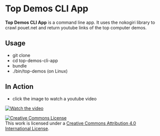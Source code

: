 Top Demos CLI App
======
**Top Demos CLI App** is a command line app. It uses the nokogiri library to crawl pouet.net and return youtube links of the top computer demos.

## Usage
* git clone
* cd top-demos-cli-app
* bundle
* ./bin/top-demos (on Linux)

## In Action

* click the image to watch a youtube video

[![Watch the video](https://lh3.googleusercontent.com/l7jtqvDg5ozeDTaITbwZuX00HKHtk2ehpbZ0mAcrdofv7nyt8uspSEdvT-m3yZFE_P_4PaIpR-VTLFcBWSTGwWllkYYBcCyi5A7EZmuUVjvR3B09UXF3r0WBs6RFLSJv-VOlrOux-BB_vZFqrv6H-4rmk3cfeP8A81mt5YE2lHBjy2Fd9tixA5cixerG_Im8PgFaEwLy-ohlbO_ds5cmP6zHY4s5yHjYViHkid6MSuZUTFYQTVWz3KliNZ2sLVD8SaE_t4dTStKDspnBbr1E5L4NcT23pW59LFl38Kn9h3EkT-jnRzxYoku_N7mNbYth2I3VVaiinlvepSzvocMRKlAIEm0SPDUL8mOlCdcjd33KUW5nUsambEUw1_DyhzaWtUQs8jiM0mZJqKAn2hhb68sfr5Sdl6D4-H7ngBLVYs72jWKsb26gHxVU7KnQz5VvQcmjD4hHL_KgQminqVB6GWeTWC69qKIz90v4X98XNVnV0MrINjArfYoUa9ZV6WfIC2wRIcRQBHM5TJtVOpdUrDuPACBCHvJKxRSNIzoGD3MBT2VO4JzMOyTPbSR4GbVm68gfnzNJW63q2Zx_9am8pV9eaZ21EcWjT2PYjNjqmZSOeLTV7aBh_zZXh8mBD5Xt-8YyQnMgitlct0A0WAp2TCpxGxahJmlpwGq01If8CIYi0KaIA9pjC30DGVHMH8CPH7Fk_N8wIAQnMzPFnQ=w914-h597-no)](https://www.youtube.com/watch?v=9-Zl92ORBLI)

<a rel="license" href="http://creativecommons.org/licenses/by/4.0/"><img alt="Creative Commons License" style="border-width:0" src="https://i.creativecommons.org/l/by/4.0/88x31.png" /></a><br />This work is licensed under a <a rel="license" href="http://creativecommons.org/licenses/by/4.0/">Creative Commons Attribution 4.0 International License</a>.
